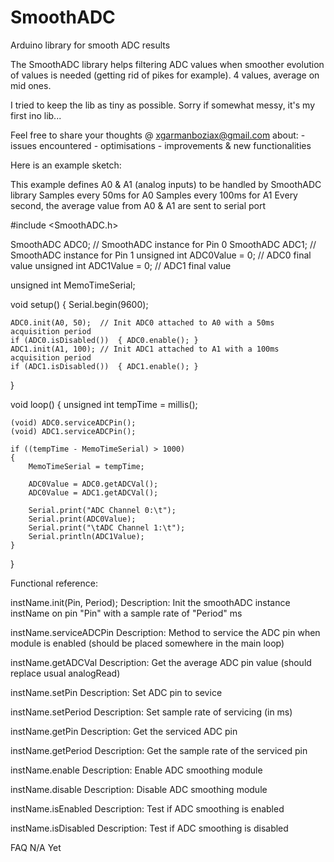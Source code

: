 # SmoothADC
Arduino library for smooth ADC results

The SmoothADC library helps filtering ADC values when smoother evolution of values is needed (getting rid of pikes for example).
4 values, average on mid ones.

I tried to keep the lib as tiny as possible.
Sorry if somewhat messy, it's my first ino lib...

Feel free to share your thoughts @ xgarmanboziax@gmail.com about:
	- issues encountered
	- optimisations
	- improvements & new functionalities



Here is an example sketch:

This example defines A0 & A1 (analog inputs) to be handled by SmoothADC library
Samples every 50ms for A0
Samples every 100ms for A1
Every second, the average value from A0 & A1 are sent to serial port

#include <SmoothADC.h>

SmoothADC		ADC0;				// SmoothADC instance for Pin 0
SmoothADC		ADC1;				// SmoothADC instance for Pin 1
unsigned int	ADC0Value = 0;		// ADC0 final value
unsigned int	ADC1Value = 0;		// ADC1 final value

unsigned int	MemoTimeSerial;

void setup()
{
	Serial.begin(9600);

	ADC0.init(A0, 50);	// Init ADC0 attached to A0 with a 50ms acquisition period
	if (ADC0.isDisabled())	{ ADC0.enable(); }
	ADC1.init(A1, 100);	// Init ADC1 attached to A1 with a 100ms acquisition period
	if (ADC1.isDisabled())	{ ADC1.enable(); }
}

void loop()
{
	unsigned int tempTime = millis();
	
	(void) ADC0.serviceADCPin();
	(void) ADC1.serviceADCPin();
	
	if ((tempTime - MemoTimeSerial) > 1000)
	{
		MemoTimeSerial = tempTime;
		
		ADC0Value = ADC0.getADCVal();
		ADC0Value = ADC1.getADCVal();
		
		Serial.print("ADC Channel 0:\t");
		Serial.print(ADC0Value);
		Serial.print("\tADC Channel 1:\t");
		Serial.println(ADC1Value);
	}
}


Functional reference:

instName.init(Pin, Period);
	Description: Init the smoothADC instance instName on pin "Pin" with a sample rate of "Period" ms

instName.serviceADCPin
	Description: Method to service the ADC pin when module is enabled (should be placed somewhere in the main loop)

instName.getADCVal
	Description: Get the average ADC pin value (should replace usual analogRead)


instName.setPin
	Description: Set ADC pin to sevice

instName.setPeriod
	Description: Set sample rate of servicing (in ms)

instName.getPin
	Description: Get the serviced ADC pin

instName.getPeriod
	Description: Get the sample rate of the serviced pin

instName.enable
	Description: Enable ADC smoothing module

instName.disable
	Description: Disable ADC smoothing module

instName.isEnabled
	Description: Test if ADC smoothing is enabled

instName.isDisabled
	Description: Test if ADC smoothing is disabled



FAQ
N/A Yet